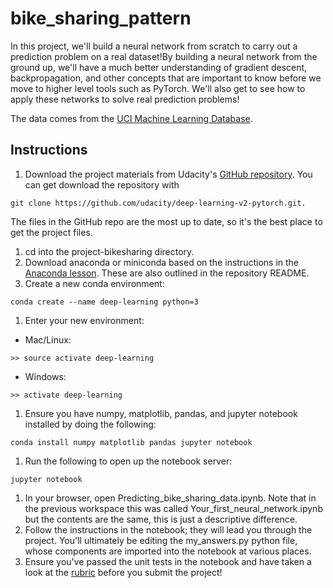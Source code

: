# bike_sharing_pattern
In this project, we'll build a neural network from scratch to carry out a prediction problem on a real dataset!By building a neural network from the ground up, we'll have a much better understanding of gradient descent, backpropagation, and other concepts that are important to know before we move to higher level tools such as PyTorch. We'll also get to see how to apply these networks to solve real prediction problems!

The data comes from the [UCI Machine Learning Database](https://archive.ics.uci.edu/ml/datasets/Bike+Sharing+Dataset).

## Instructions
1. Download the project materials from Udacity's [GitHub repository](https://github.com/udacity/deep-learning-v2-pytorch). You can get download the repository with 
```
git clone https://github.com/udacity/deep-learning-v2-pytorch.git.
```
The files in the GitHub repo are the most up to date, so it's the best place to get the project files.
1. cd into the project-bikesharing directory.
1. Download anaconda or miniconda based on the instructions in the [Anaconda lesson](https://classroom.udacity.com/nanodegrees/nd101/parts/2a9dba0b-28eb-4b0e-acfa-bdcf35680d90/modules/aba54606-cf35-4a77-b643-efec6a90bfa1/lessons/9e9ed61d-20c3-4431-95aa-a1099f28d601/concepts/4cdc5a26-1e54-4a69-8eb4-f15e37aaab7b). These are also outlined in the repository README.
1. Create a new conda environment:
```
conda create --name deep-learning python=3
```
1. Enter your new environment:
* Mac/Linux: 
```
>> source activate deep-learning
```
* Windows: 
```
>> activate deep-learning
```
1. Ensure you have numpy, matplotlib, pandas, and jupyter notebook installed by doing the following:
```
conda install numpy matplotlib pandas jupyter notebook
```
1. Run the following to open up the notebook server:
```
jupyter notebook
```
1. In your browser, open Predicting_bike_sharing_data.ipynb. Note that in the previous workspace this was called Your_first_neural_network.ipynb but the contents are the same, this is just a descriptive difference.
1. Follow the instructions in the notebook; they will lead you through the project. You'll ultimately be editing the my_answers.py python file, whose components are imported into the notebook at various places.
1. Ensure you've passed the unit tests in the notebook and have taken a look at the [rubric](https://review.udacity.com/#!/rubrics/2148/view) before you submit the project!